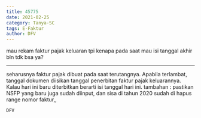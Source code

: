 ```yaml
---
title: 45775
date: 2021-02-25
category: Tanya-SC
tags: E-Faktur
author: DFV
---
```


mau rekam faktur pajak keluaran tpi kenapa pada saat mau isi tanggal akhir bln tdk bsa ya?

---

seharusnya faktur pajak dibuat pada saat terutangnya. Apabila terlambat, tanggal dokumen diisikan tanggal penerbitan faktur pajak keluarannya. Kalau hari ini baru diterbitkan berarti isi tanggal hari ini. tambahan : pastikan NSFP yang baru juga sudah diinput, dan sisa di tahun 2020 sudah di hapus range nomor faktur,,

`DFV`
